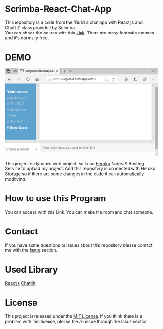 # Scrimba-React-Chat-App
 This repository is a code from the 'Build a chat app with React.js and Chatkit' class provided by Scrimba.  
 You can check the course with this [Link](https://scrimba.com/). There are many fantastic courses and it's normally free.
  
 # DEMO
<img src="./public/demo.gif"/>

This project is dynamic web project, so I use [Heroku](https://dashboard.heroku.com/) NodeJS Hosting Service to upload my project. And this repository is connected with Heroku Storage so if there are some changes in the code it can automatically modifying.

# How to use this Program

You can access with this [Link](https://sangumee.herokuapp.com/). You can make the room and chat someone.

# Contact
If you have some questions or issues about this repository please contact me with the [Issue](https://github.com/sangumee/React-Chat-App/issues) section.

# Used Library

[Reactjs](https://reactjs.org/)
[ChatKit](https://pusher.com/chatkit)

# License
This project is released under the [MIT License](https://choosealicense.com/licenses/mit/). If you think there is a problem with this license, please file an issue through the Issue section.
